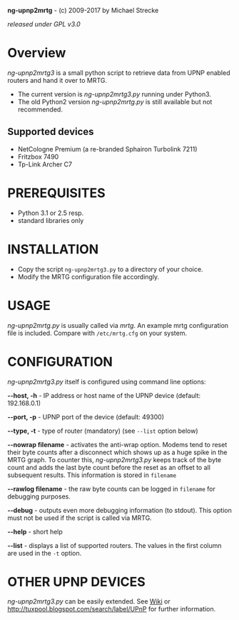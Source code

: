 **ng-upnp2mrtg** - (c) 2009-2017 by Michael Strecke

_released under GPL v3.0_

# Overview
_ng-upnp2mrtg3_ is a small python script to retrieve data from UPNP enabled routers and hand it over to MRTG.

* The current version is _ng-upnp2mrtg3.py_ running under Python3.
* The old Python2 version _ng-upnp2mrtg.py_ is still available but not recommended.

## Supported devices
 * NetCologne Premium (a re-branded Sphairon Turbolink 7211)
 * Fritzbox 7490
 * Tp-Link Archer C7

# PREREQUISITES

* Python 3.1 or 2.5 resp.
* standard libraries only

# INSTALLATION

* Copy the script `ng-upnp2mrtg3.py` to a directory of your choice.
* Modify the MRTG configuration file accordingly.

# USAGE

_ng-upnp2mrtg.py_ is usually called via _mrtg_.  An example mrtg configuration file 
is included. Compare with `/etc/mrtg.cfg` on your system.

# CONFIGURATION

_ng-upnp2mrtg3.py_ itself is configured using command line options:


**--host, -h** - IP address or host name of the UPNP device (default: 192.168.0.1)

**--port, -p** - UPNP port of the device (default: 49300)

**--type, -t** - type of router (mandatory) (see `--list` option below)

**--nowrap filename** - activates the anti-wrap option.  Modems tend to reset their byte counts after a disconnect 
 which shows up as a huge spike in the MRTG graph.  To counter this, _ng-upnp2mrtg3.py_ keeps track of the byte count
 and adds the last byte count before the reset as an offset to all subsequent results.  This information is stored 
 in `filename`

**--rawlog filename** - the raw byte counts can be logged in `filename` for debugging purposes.

**--debug** - outputs even more debugging information (to stdout).  This option must not be used if the script is 
 called via MRTG.

**--help** - short help

**--list** - displays a list of supported routers.  The values in the first column are used in the `-t` option.

# OTHER UPNP DEVICES

_ng-upnp2mrtg3.py_ can be easily extended.  See [Wiki](https://github.com/MStrecke/ng-upnp2mrtg/wiki) or 
http://tuxpool.blogspot.com/search/label/UPnP for further information.


